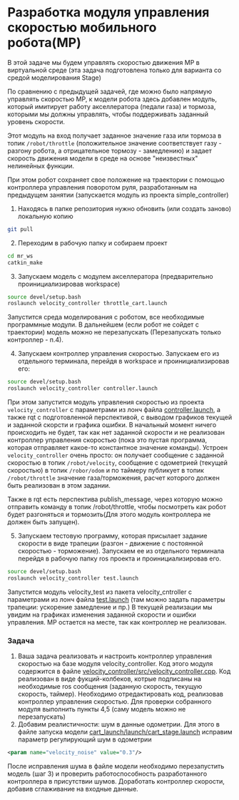 # Разработка модуля управления скоростью мобильного робота(МР) 
В этой задаче мы будем управлять скоростью движения МР в виртуальной среде (эта задача подготовлена только для варианта со средой моделирования Stage)

По сравнению с предыдущей задачей, где можно было напрямую управлять скоростью МР, к модели робота здесь добавлен модуль, который имитирует работу акселлератора (педали газа) и тормоза, которыми мы должны управлять, чтобы поддерживать заданный уровень скорости.

Этот модуль на вход получает заданное значение газа или тормоза в топик `/robot/throttle` (положительное значение соответствует газу - разгону робота, а отрицательное тормозу - замедлению) и задает скорость движения модели в среде на основе "неизвестных" нелинейных функции.

При этом робот сохраняет свое положение на траектории с помощью контроллера управления поворотом руля, разработанным на предыдущем занятии (запускается модуль из проекта simple_controller)

1. Находясь в папке репозитория нужно обновить (или создать заново) локальную копию
```bash
git pull
```

2. Переходим в рабочую папку и собираем проект
```bash
cd mr_ws
catkin_make
```

3. Запускаем модель с модулем акселлератора (предварительно проинициализировав workspace)
```bash
source devel/setup.bash
roslaunch velocity_controller throttle_cart.launch
```
Запустится среда моделирования с роботом, все необходимые программные модули. В дальнейшем (если робот не сойдет с траектории) модель можно не перезапускать (Перезапускать только контроллер - п.4).

4. Запускаем контроллер управления скоростью. Запускаем его из отдельного терминала, перейдя в workspace и проинициализировав его:
```bash
source devel/setup.bash
roslaunch velocity_controller controller.launch
```
При этом запустится модуль управления скоростью из проекта `velocity_controller` с параметрами из лонч файла [controller.launch](https://github.com/AndreyMinin/MobileRobots/blob/master/mr_ws/src/velocity_controller/launch/controller.launch), а также rqt с подготовленной перспективой, с выводом графиков текущей и заданной скорсти и графика ошибки.
В начальный момент ничего происходить не будет, так как нет заданной скорости и не реализован контроллер управления скоростью (пока это пустая программа, которая отправляет какое-то константное значение команды). Устроен `velocity_controller` очень просто: он получает сообщение с заданной скоростью в топик `/robot/velocity`, сообщение с одометрией (текущей скоростью) в топик `/robor/odom` и по таймеру публикует в топик `/robot/throttle` значение газа/торможения, расчет которого должен быть реализован в этом задании.

Также в rqt есть перспектива publish_messаge, через которую можно отправить команду в топик /robot/throttle, чтобы посмотреть как робот будет разгоняться и тормозить(Для этого модуль контроллера не должен быть запущен).

5. Запускаем тестовую программу, которая присылает задание скорости в виде трапеции (разгон - движение с постоянной скоростью - торможение). Запускаем ее из отдельного терминала перейдя в рабочую папку ros проекта и проинициализировав его.
```bash
source devel/setup.bash
roslaunch velocity_controller test.launch
```
Запустится модуль velocity_test из пакета velocity_cntroller с параметрами из лонч файла [test.launch](https://github.com/AndreyMinin/MobileRobots/blob/master/mr_ws/src/velocity_controller/launch/test.launch) (там можно задать параметры трапеции: ускорение замедление и пр.) В текущей реализации мы увидим на графиках изменения заданной скорости и ошибки управления. МР остается на месте, так как контроллер не реализован.

### Задача
1. Ваша задача реализовать и настроить контроллер управления скоростью на базе модуля velocity_controller. Код этого модуля содержится в файле [velocity_controller/src/velocity_controller.cpp](https://github.com/AndreyMinin/MobileRobots/blob/master/mr_ws/src/velocity_controller/src/velocity_controller.cpp). Код реализован в виде фукций-колбеков, котрые подписаны на необходимые ros сообщения (заданную скорость, текущую скорость, таймер). Необходимо отредактировать код, реализовав контроллер управления скоростью. Для проверки собранного модуля выполнить пункты 4,5 (саму модель можно не перезапускать)
2. Добавим реалистичности: шум в данные одометрии. Для этого в файле запуска модели [cart_launch/launch/cart_stage.launch](https://github.com/AndreyMinin/MobileRobots/blob/master/mr_ws/src/cart_launch/launch/cart_stage.launch#L25) исправим параметр регулирующий шум в одометрии 
```xml
<param name="velocity_noise" value="0.3"/>
```
После исправления шума в файле модели необходимо перезапустить модель (шаг 3) и проверить работоспособность разработанного контроллера в присутствии шумов. Доработать контроллер скорости, добавив сглаживание на входные данные.
